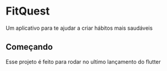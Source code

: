 # FitQuest

Um aplicativo para te ajudar a criar hábitos mais saudáveis

## Começando

Esse projeto é feito para rodar no ultimo lançamento do flutter
